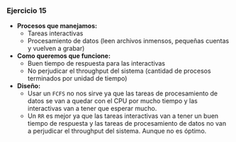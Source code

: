 ### Ejercicio 15

- **Procesos que manejamos:**
    - Tareas interactivas
    - Procesamiento de datos (leen archivos inmensos, pequeñas cuentas y vuelven a grabar)
- **Como queremos que funcione:**
    - Buen tiempo de respuesta para las interactivas
    - No perjudicar el throughput del sistema (cantidad de procesos terminados por unidad de tiempo)
- **Diseño:**
    - Usar un `FCFS` no nos sirve ya que las tareas de procesamiento de datos se van a quedar con el CPU por mucho tiempo y las interactivas van a tener que esperar mucho.
    - Un `RR` es mejor ya que las tareas interactivas van a tener un buen tiempo de respuesta y las tareas de procesamiento de datos no van a perjudicar el throughput del sistema. Aunque no es óptimo.